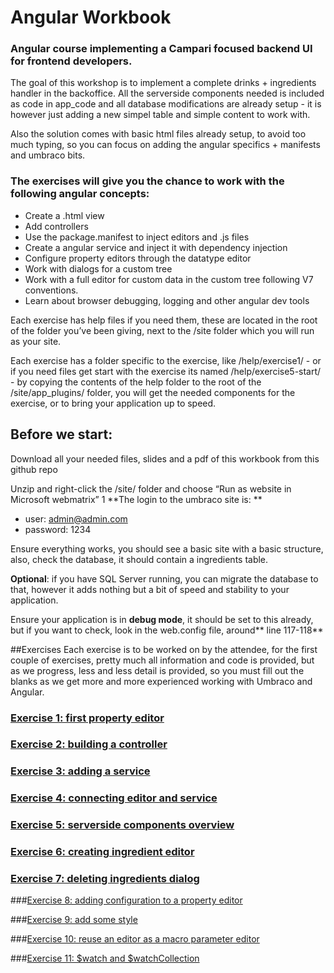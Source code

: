 # Angular Workbook

### Angular course implementing a Campari focused backend UI for frontend developers.

The goal of this workshop is to implement a complete drinks + ingredients handler in the backoffice. All the serverside components needed is included as code in app_code and all database modifications are already setup - it is however just adding a new simpel table and simple content to work with.

Also the solution comes with basic html files already setup, to avoid too much typing, so you can  focus on adding the angular specifics + manifests and umbraco bits. 

### The exercises will give you the chance to work with the following angular concepts:

- Create a .html view
- Add controllers
- Use the package.manifest to inject editors and .js files
- Create a angular service and inject it with dependency injection
- Configure property editors through the datatype editor
- Work with dialogs for a custom tree
- Work with a full editor for custom data in the custom tree following V7 conventions.
- Learn about browser debugging, logging and other angular dev tools

Each exercise has help files if you need them, these are located in the root of the folder you’ve been giving, next to the /site folder which you will run as your site. 

Each exercise has a folder specific to the exercise, like /help/exercise1/ - or if you need files get start with the exercise its named /help/exercise5-start/ -  by copying the contents of the help folder to the root of the /site/app_plugins/ folder, you will get the needed components for the exercise, or to bring your application up to speed.


## Before we start:

Download all your needed files, slides and a pdf of this workbook from this github repo

Unzip and right-click the /site/ folder and choose “Run as website in Microsoft webmatrix”
1
**The login to the umbraco site is: **

- user: admin@admin.com
- password: 1234

Ensure everything works, you should see a basic site with a basic structure, also, check the database, it should contain a ingredients table. 

**Optional**: if you have SQL Server running, you can migrate the database to that, however it adds nothing but a bit of speed and stability to your application.

Ensure your application is in **debug mode**, it should be set to this already, but if you want to check, look in the web.config file, around** line 117-118** 

##Exercises
Each exercise is to be worked on by the attendee, for the first couple of exercises, pretty much all information and code is provided, but as we progress, less and less detail is provided, so you must fill out the blanks as we get more and more experienced working with Umbraco and Angular.

### [Exercise 1: first property editor](Exercises/Exercise1.md)

### [Exercise 2: building a controller](Exercises/Exercise2.md)

### [Exercise 3: adding a service](Exercises/Exercise3.md)

### [Exercise 4: connecting editor and service](Exercises/Exercise4.md)

### [Exercise 5: serverside components overview](Exercises/Exercise5.md)

### [Exercise 6: creating ingredient editor](Exercises/Exercise6.md)

### [Exercise 7: deleting ingredients dialog](Exercises/Exercise7.md)

###[Exercise 8: adding configuration to a property editor](Exercises/Exercise8.md)

###[Exercise 9: add some style](Exercises/Exercise9.md)

###[Exercise 10: reuse an editor as a macro parameter editor](Exercises/Exercise10.md)

###[Exercise 11: $watch and $watchCollection](Exercises/Exercise11.md)
